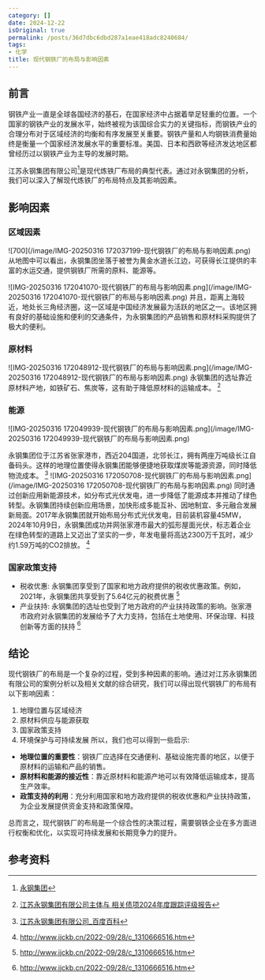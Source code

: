 ```yaml
---
category: []
date: 2024-12-22
isOriginal: true
permalink: /posts/36d7dbc6dbd287a1eae418adc8240684/
tags:
- 化学
title: 现代钢铁厂的布局与影响因素
---
```


## 前言

  钢铁产业一直是全球各国经济的基石，在国家经济中占据着举足轻重的位置。一个国家的钢铁产业的发展水平，始终被视为该国综合实力的关键指标，而钢铁产业的合理分布对于区域经济的均衡和有序发展至关重要。钢铁产量和人均钢铁消费量始终是衡量一个国家经济发展水平的重要标准。美国、日本和西欧等经济发达地区都曾经历过以钢铁产业为主导的发展时期。
  
江苏永钢集团有限公司[^1]是现代炼铁厂布局的典型代表。通过对永钢集团的分析，我们可以深入了解现代炼铁厂的布局特点及其影响因素。

## 影响因素
### 区域因素
![700](/image/IMG-20250316 172037199-现代钢铁厂的布局与影响因素.png)
从地图中可以看出，永钢集团坐落于被誉为黄金水道长江边，可获得长江提供的丰富的水运交通，提供钢铁厂所需的原料、能源等。

![IMG-20250316 172041070-现代钢铁厂的布局与影响因素.png](/image/IMG-20250316 172041070-现代钢铁厂的布局与影响因素.png)
并且，距离上海较近，地处长三角经济圈，这一区域是中国经济发展最为活跃的地区之一。该地区拥有良好的基础设施和便利的交通条件，为永钢集团的产品销售和原材料采购提供了极大的便利。
### 原材料
![IMG-20250316 172048912-现代钢铁厂的布局与影响因素.png](/image/IMG-20250316 172048912-现代钢铁厂的布局与影响因素.png)
永钢集团的选址靠近原材料产地，如铁矿石、焦炭等，这有助于降低原材料的运输成本。 [^2]

### 能源
![IMG-20250316 172049939-现代钢铁厂的布局与影响因素.png](/image/IMG-20250316 172049939-现代钢铁厂的布局与影响因素.png)

永钢集团位于江苏省张家港市，西近204国道，北邻长江，拥有两座万吨级长江自备码头。这样的地理位置使得永钢集团能够便捷地获取煤炭等能源资源，同时降低物流成本。 [^3]
![IMG-20250316 172050708-现代钢铁厂的布局与影响因素.png](/image/IMG-20250316 172050708-现代钢铁厂的布局与影响因素.png)
同时通过创新应用新能源技术，如分布式光伏发电，进一步降低了能源成本并推动了绿色转型。永钢集团持续创新应用场景，加快形成多能互补、因地制宜、多元融合发展新局面。2017年永钢集团就开始布局分布式光伏发电，目前装机容量45MW，2024年10月9日，永钢集团成功并网张家港市最大的弧形屋面光伏，标志着企业在绿色转型的道路上又迈出了坚实的一步，年发电量将高达2300万千瓦时，减少约1.59万吨的CO2排放。 [^4]

### 国家政策支持
- 税收优惠: 永钢集团享受到了国家和地方政府提供的税收优惠政策。例如，2021年，永钢集团共享受到了5.64亿元的税费优惠 [^4]
- 产业扶持: 永钢集团的选址也受到了地方政府的产业扶持政策的影响。张家港市政府对永钢集团的发展给予了大力支持，包括在土地使用、环保治理、科技创新等方面的扶持 [^4]
## 结论
现代钢铁厂的布局是一个复杂的过程，受到多种因素的影响。通过对江苏永钢集团有限公司的案例分析以及相关文献的综合研究，我们可以得出现代钢铁厂的布局有以下影响因素：
1. 地理位置与区域经济
2. 原材料供应与能源获取
3. 国家政策支持
4. 环境保护与可持续发展
所以，我们也可以得到一些启示:
- **地理位置的重要性**：钢铁厂应选择在交通便利、基础设施完善的地区，以便于原材料的运输和产品的销售。
- **原材料和能源的接近性**：靠近原材料和能源产地可以有效降低运输成本，提高生产效率。
- **政策支持的利用**：充分利用国家和地方政府提供的税收优惠和产业扶持政策，为企业发展提供资金支持和政策保障。

总而言之，现代钢铁厂的布局是一个综合性的决策过程，需要钢铁企业在多方面进行权衡和优化，以实现可持续发展和长期竞争力的提升。
## 参考资料

[^1]: [永钢集团](http://www.yong-gang.com/)

[^2]: [江苏永钢集团有限公司主体与 相关债项2024年度跟踪评级报告](https://static.cninfo.com.cn/finalpage/2024-06-14/1220357770.pdf)

[^3]: [江苏永钢集团有限公司_百度百科](https://baike.baidu.com/item/%E6%B1%9F%E8%8B%8F%E6%B0%B8%E9%92%A2%E9%9B%86%E5%9B%A2%E6%9C%89%E9%99%90%E5%85%AC%E5%8F%B8/3713734)

[^4]: http://www.jjckb.cn/2022-09/28/c_1310666516.htm